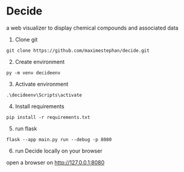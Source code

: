 # Decide
a web visualizer to display chemical compounds and associated data

1. Clone git

```git clone https://github.com/maximestephan/decide.git```

2. Create environment

```py -m venv decideenv```

3. Activate environment

```.\decideenv\Scripts\activate```

4. Install requirements

```pip install -r requirements.txt```

5. run flask

```flask --app main.py run --debug -p 8080```

6. run Decide locally on your browser

open a browser on http://127.0.0.1:8080